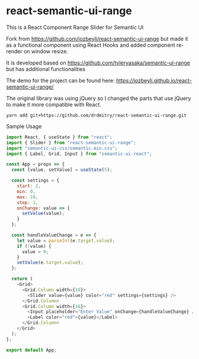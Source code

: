 # react-semantic-ui-range

This is a React Component Range Slider for Semantic UI

Fork from https://github.com/iozbeyli/react-semantic-ui-range but made it as a functional component using React Hooks and added component re-render on window resize.

It is developed based on https://github.com/tyleryasaka/semantic-ui-range but has additional functionalities

The demo for the project can be found here: https://iozbeyli.github.io/react-semantic-ui-range/

The original library was using jQuery so I changed the parts that use jQuery to make it more compatible with React.

```
yarn add git+https://github.com/drdmitry/react-semantic-ui-range.git
```

Sample Usage

```javascript
import React, { useState } from "react";
import { Slider } from "react-semantic-ui-range";
import "semantic-ui-css/semantic.min.css";
import { Label, Grid, Input } from "semantic-ui-react";

const App = props => {
  const [value, setValue] = useState(5);

  const settings = {
    start: 2,
    min: 0,
    max: 10,
    step: 1,
    onChange: value => {
      setValue(value);
    }
  };

  const handleValueChange = e => {
    let value = parseInt(e.target.value);
    if (!value) {
      value = 0;
    }
    setValue(e.target.value);
  };

  return (
    <Grid>
      <Grid.Column width={16}>
        <Slider value={value} color="red" settings={settings} />
      </Grid.Column>
      <Grid.Column width={16}>
        <Input placeholder="Enter Value" onChange={handleValueChange} />
        <Label color="red">{value}</Label>
      </Grid.Column>
    </Grid>
  );
};

export default App;
```
